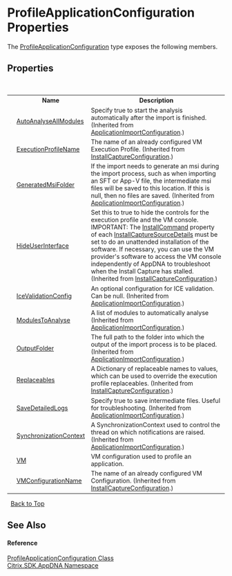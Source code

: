 # ProfileApplicationConfiguration Properties
 

The <a href="T_Citrix_SDK_AppDNA_ProfileApplicationConfiguration">ProfileApplicationConfiguration</a> type exposes the following members.


## Properties
&nbsp;<table><tr><th></th><th>Name</th><th>Description</th></tr><tr><td>![Public property](media/pubproperty.gif "Public property")</td><td><a href="P_Citrix_SDK_AppDNA_ApplicationImportConfiguration_AutoAnalyseAllModules">AutoAnalyseAllModules</a></td><td>
Specify true to start the analysis automatically after the import is finished.
 (Inherited from <a href="T_Citrix_SDK_AppDNA_ApplicationImportConfiguration">ApplicationImportConfiguration</a>.)</td></tr><tr><td>![Public property](media/pubproperty.gif "Public property")</td><td><a href="P_Citrix_SDK_AppDNA_InstallCaptureConfiguration_ExecutionProfileName">ExecutionProfileName</a></td><td>
The name of an already configured VM Execution Profile.
 (Inherited from <a href="T_Citrix_SDK_AppDNA_InstallCaptureConfiguration">InstallCaptureConfiguration</a>.)</td></tr><tr><td>![Public property](media/pubproperty.gif "Public property")</td><td><a href="P_Citrix_SDK_AppDNA_ApplicationImportConfiguration_GeneratedMsiFolder">GeneratedMsiFolder</a></td><td>
If the import needs to generate an msi during the import process, such as when importing an SFT or App-V file, the intermediate msi files will be saved to this location. If this is null, then no files are saved.
 (Inherited from <a href="T_Citrix_SDK_AppDNA_ApplicationImportConfiguration">ApplicationImportConfiguration</a>.)</td></tr><tr><td>![Public property](media/pubproperty.gif "Public property")</td><td><a href="P_Citrix_SDK_AppDNA_InstallCaptureConfiguration_HideUserInterface">HideUserInterface</a></td><td>
Set this to true to hide the controls for the execution profile and the VM console. IMPORTANT: The <a href="P_Citrix_SDK_AppDNA_InstallCaptureSourceDetails_InstallCommand">InstallCommand</a> property of each <a href="T_Citrix_SDK_AppDNA_InstallCaptureSourceDetails">InstallCaptureSourceDetails</a> must be set to do an unattended installation of the software. If necessary, you can use the VM provider's software to access the VM console independently of AppDNA to troubleshoot when the Install Capture has stalled.
 (Inherited from <a href="T_Citrix_SDK_AppDNA_InstallCaptureConfiguration">InstallCaptureConfiguration</a>.)</td></tr><tr><td>![Public property](media/pubproperty.gif "Public property")</td><td><a href="P_Citrix_SDK_AppDNA_ApplicationImportConfiguration_IceValidationConfig">IceValidationConfig</a></td><td>
An optional configuration for ICE validation. Can be null.
 (Inherited from <a href="T_Citrix_SDK_AppDNA_ApplicationImportConfiguration">ApplicationImportConfiguration</a>.)</td></tr><tr><td>![Public property](media/pubproperty.gif "Public property")</td><td><a href="P_Citrix_SDK_AppDNA_ApplicationImportConfiguration_ModulesToAnalyse">ModulesToAnalyse</a></td><td>
A list of modules to automatically analyse
 (Inherited from <a href="T_Citrix_SDK_AppDNA_ApplicationImportConfiguration">ApplicationImportConfiguration</a>.)</td></tr><tr><td>![Public property](media/pubproperty.gif "Public property")</td><td><a href="P_Citrix_SDK_AppDNA_ApplicationImportConfiguration_OutputFolder">OutputFolder</a></td><td>
The full path to the folder into which the output of the import process is to be placed.
 (Inherited from <a href="T_Citrix_SDK_AppDNA_ApplicationImportConfiguration">ApplicationImportConfiguration</a>.)</td></tr><tr><td>![Public property](media/pubproperty.gif "Public property")</td><td><a href="P_Citrix_SDK_AppDNA_InstallCaptureConfiguration_Replaceables">Replaceables</a></td><td>
A Dictionary of replaceable names to values, which can be used to override the execution profile replaceables.
 (Inherited from <a href="T_Citrix_SDK_AppDNA_InstallCaptureConfiguration">InstallCaptureConfiguration</a>.)</td></tr><tr><td>![Public property](media/pubproperty.gif "Public property")</td><td><a href="P_Citrix_SDK_AppDNA_ApplicationImportConfiguration_SaveDetailedLogs">SaveDetailedLogs</a></td><td>
Specify true to save intermediate files. Useful for troubleshooting.
 (Inherited from <a href="T_Citrix_SDK_AppDNA_ApplicationImportConfiguration">ApplicationImportConfiguration</a>.)</td></tr><tr><td>![Public property](media/pubproperty.gif "Public property")</td><td><a href="P_Citrix_SDK_AppDNA_ApplicationImportConfiguration_SynchronizationContext">SynchronizationContext</a></td><td>
A SynchronizationContext used to control the thread on which notifications are raised.
 (Inherited from <a href="T_Citrix_SDK_AppDNA_ApplicationImportConfiguration">ApplicationImportConfiguration</a>.)</td></tr><tr><td>![Public property](media/pubproperty.gif "Public property")</td><td><a href="P_Citrix_SDK_AppDNA_ProfileApplicationConfiguration_VM">VM</a></td><td>
VM configuration used to profile an application.</td></tr><tr><td>![Public property](media/pubproperty.gif "Public property")</td><td><a href="P_Citrix_SDK_AppDNA_InstallCaptureConfiguration_VMConfigurationName">VMConfigurationName</a></td><td>
The name of an already configured VM Configuration.
 (Inherited from <a href="T_Citrix_SDK_AppDNA_InstallCaptureConfiguration">InstallCaptureConfiguration</a>.)</td></tr></table>&nbsp;
<a href="#profileapplicationconfiguration-properties">Back to Top</a>

## See Also


#### Reference
<a href="T_Citrix_SDK_AppDNA_ProfileApplicationConfiguration">ProfileApplicationConfiguration Class</a><br /><a href="N_Citrix_SDK_AppDNA">Citrix.SDK.AppDNA Namespace</a><br />